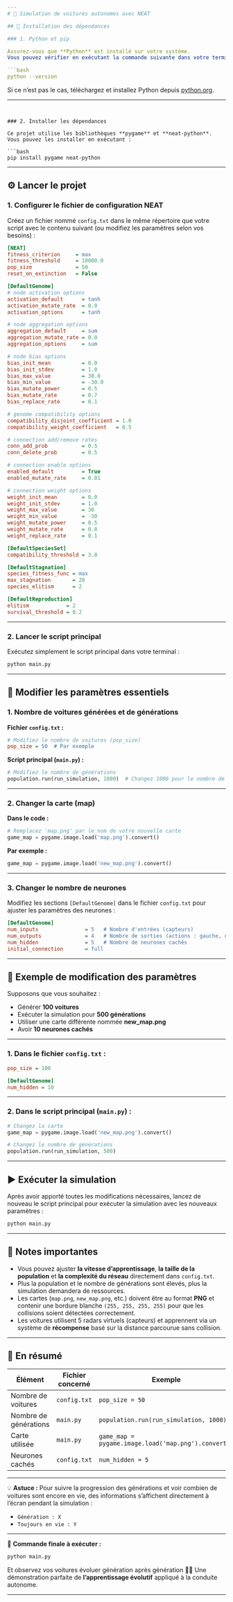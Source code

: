 ```yaml
---
# 🚗 Simulation de voitures autonomes avec NEAT

## 🧩 Installation des dépendances

### 1. Python et pip

Assurez-vous que **Python** est installé sur votre système.
Vous pouvez vérifier en exécutant la commande suivante dans votre terminal :

```bash
python --version
```

Si ce n’est pas le cas, téléchargez et installez Python depuis [python.org](https://www.python.org/).

---
```


### 2. Installer les dépendances

Ce projet utilise les bibliothèques **pygame** et **neat-python**.
Vous pouvez les installer en exécutant :

```bash
pip install pygame neat-python
```

---

## ⚙️ Lancer le projet

### 1. Configurer le fichier de configuration NEAT

Créez un fichier nommé `config.txt` dans le même répertoire que votre script avec le contenu suivant (ou modifiez les paramètres selon vos besoins) :

```ini
[NEAT]
fitness_criterion     = max
fitness_threshold     = 10000.0
pop_size              = 50
reset_on_extinction   = False

[DefaultGenome]
# node activation options
activation_default      = tanh
activation_mutate_rate  = 0.0
activation_options      = tanh

# node aggregation options
aggregation_default     = sum
aggregation_mutate_rate = 0.0
aggregation_options     = sum

# node bias options
bias_init_mean          = 0.0
bias_init_stdev         = 1.0
bias_max_value          = 30.0
bias_min_value          = -30.0
bias_mutate_power       = 0.5
bias_mutate_rate        = 0.7
bias_replace_rate       = 0.1

# genome compatibility options
compatibility_disjoint_coefficient = 1.0
compatibility_weight_coefficient   = 0.5

# connection add/remove rates
conn_add_prob           = 0.5
conn_delete_prob        = 0.5

# connection enable options
enabled_default         = True
enabled_mutate_rate     = 0.01

# connection weight options
weight_init_mean        = 0.0
weight_init_stdev       = 1.0
weight_max_value        = 30
weight_min_value        = -30
weight_mutate_power     = 0.5
weight_mutate_rate      = 0.8
weight_replace_rate     = 0.1

[DefaultSpeciesSet]
compatibility_threshold = 3.0

[DefaultStagnation]
species_fitness_func = max
max_stagnation       = 20
species_elitism      = 2

[DefaultReproduction]
elitism            = 2
survival_threshold = 0.2
```

---

### 2. Lancer le script principal

Exécutez simplement le script principal dans votre terminal :

```bash
python main.py
```

---

## 🔧 Modifier les paramètres essentiels

### 1. Nombre de voitures générées et de générations

**Fichier `config.txt` :**

```ini
# Modifiez le nombre de voitures (pop_size)
pop_size = 50  # Par exemple
```

**Script principal (`main.py`) :**

```python
# Modifiez le nombre de générations
population.run(run_simulation, 1000)  # Changez 1000 pour le nombre de générations souhaité
```

---

### 2. Changer la carte (map)

**Dans le code :**

```python
# Remplacez 'map.png' par le nom de votre nouvelle carte
game_map = pygame.image.load('map.png').convert()
```

**Par exemple :**

```python
game_map = pygame.image.load('new_map.png').convert()
```

---

### 3. Changer le nombre de neurones

Modifiez les sections `[DefaultGenome]` dans le fichier `config.txt` pour ajuster les paramètres des neurones :

```ini
[DefaultGenome]
num_inputs               = 5   # Nombre d'entrées (capteurs)
num_outputs              = 4   # Nombre de sorties (actions : gauche, droite, accélérer, ralentir)
num_hidden               = 5   # Nombre de neurones cachés
initial_connection       = full
```

---

## 🧪 Exemple de modification des paramètres

Supposons que vous souhaitez :

* Générer **100 voitures**
* Exécuter la simulation pour **500 générations**
* Utiliser une carte différente nommée **new_map.png**
* Avoir **10 neurones cachés**

---

### 1. Dans le fichier `config.txt` :

```ini
pop_size = 100

[DefaultGenome]
num_hidden = 10
```

---

### 2. Dans le script principal (`main.py`) :

```python
# Changez la carte
game_map = pygame.image.load('new_map.png').convert()

# Changez le nombre de générations
population.run(run_simulation, 500)
```

---

## ▶️ Exécuter la simulation

Après avoir apporté toutes les modifications nécessaires, lancez de nouveau le script principal pour exécuter la simulation avec les nouveaux paramètres :

```bash
python main.py
```

---

## 💬 Notes importantes

* Vous pouvez ajuster **la vitesse d’apprentissage**, **la taille de la population** et **la complexité du réseau** directement dans `config.txt`.
* Plus la population et le nombre de générations sont élevés, plus la simulation demandera de ressources.
* Les cartes (`map.png`, `new_map.png`, etc.) doivent être au format **PNG** et contenir une bordure blanche `(255, 255, 255, 255)` pour que les collisions soient détectées correctement.
* Les voitures utilisent 5 radars virtuels (capteurs) et apprennent via un système de **récompense** basé sur la distance parcourue sans collision.

---

## 🧠 En résumé

| Élément               | Fichier concerné | Exemple                                             |
| --------------------- | ---------------- | --------------------------------------------------- |
| Nombre de voitures    | `config.txt`     | `pop_size = 50`                                     |
| Nombre de générations | `main.py`        | `population.run(run_simulation, 1000)`              |
| Carte utilisée        | `main.py`        | `game_map = pygame.image.load('map.png').convert()` |
| Neurones cachés       | `config.txt`     | `num_hidden = 5`                                    |

---

💡 **Astuce :**
Pour suivre la progression des générations et voir combien de voitures sont encore en vie, des informations s’affichent directement à l’écran pendant la simulation :

* `Génération : X`
* `Toujours en vie : Y`

---

🎯 **Commande finale à exécuter :**

```bash
python main.py
```

Et observez vos voitures évoluer génération après génération 🚗💨
Une démonstration parfaite de **l’apprentissage évolutif** appliqué à la conduite autonome.

---
